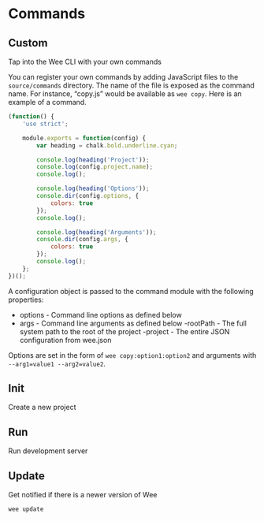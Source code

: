 # Commands

## Custom

Tap into the Wee CLI with your own commands

You can register your own commands by adding JavaScript files to the `source/commands` directory. The name of the file is exposed as the command name. For instance, “copy.js” would be available as `wee copy`. Here is an example of a command.

```js
(function() {
    'use strict';

    module.exports = function(config) {
        var heading = chalk.bold.underline.cyan;

        console.log(heading('Project'));
        console.log(config.project.name);
        console.log();

        console.log(heading('Options'));
        console.dir(config.options, {
            colors: true
        });
        console.log();

        console.log(heading('Arguments'));
        console.dir(config.args, {
            colors: true
        });
        console.log();
    };
})();
```

A configuration object is passed to the command module with the following properties:

- options - Command line options as defined below
- args - Command line arguments as defined below
-rootPath - The full system path to the root of the project
-project - The entire JSON configuration from wee.json

Options are set in the form of `wee copy:option1:option2` and arguments with `--arg1=value1 --arg2=value2`.

## Init

Create a new project

## Run

Run development server

## Update

Get notified if there is a newer version of Wee

```js
wee update
```